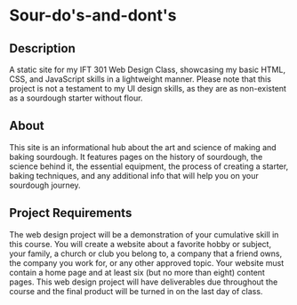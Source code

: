 # Sour-do's-and-dont's

## Description

A static site for my IFT 301 Web Design Class, showcasing my basic HTML, CSS, and JavaScript skills in a lightweight manner. Please note that this project is not a testament to my UI design skills, as they are as non-existent as a sourdough starter without flour.

## About

This site is an informational hub about the art and science of making and baking sourdough. It features pages on the history of sourdough, the science behind it, the essential equipment, the process of creating a starter, baking techniques, and any additional info that will help you on your sourdough journey.

## Project Requirements

The web design project will be a demonstration of your cumulative skill in this course. You will create a website about a favorite hobby or subject, your family, a church or club you belong to, a company that a friend owns, the company you work for, or any other approved topic. Your website must contain a home page and at least six (but no more than eight) content pages. This web design project will have deliverables due throughout the course and the final product will be turned in on the last day of class.

